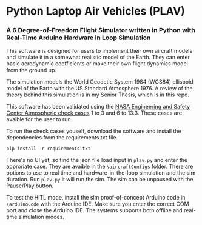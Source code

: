 # Python Laptop Air Vehicles (PLAV)

### A 6 Degree-of-Freedom Flight Simulator written in Python with Real-Time Arduino Hardware in Loop Simulation

This software is designed for users to implement their own aircraft models and simulate it in a somewhat realistic model of the Earth. They can enter basic aerodynamic coefficients or make their own flight dynamics model from the ground up.

The simulation models the World Geodetic System 1984 (WGS84) ellispoid model of the Earth with the US Standard Atmosphere 1976. A review of the theory behind this simulation is in my Senior Thesis, which is in this repo.

This software has been validated using the [NASA Engineering and Safety Center Atmospheric check cases](https://nescacademy.nasa.gov/flightsim/2015) 1 to 3 and 6 to 13.3. These cases are avaible for the user to run. 

To run the check cases youself, download the software and install the dependencies from the requirements.txt file. 

`pip install -r requirements.txt`

There's no UI yet, so find the json file load input in `plav.py` and enter the approriate case. They are avaible in the `\aircraftConfigs` folder. There are options to use to real time and hardware-in-the-loop simulation and the sim duration. Run `plav.py` it will run the sim. The sim can be unpaused with the Pause/Play button.

To test the HITL mode, install the sim proof-of-concept Arduino code in `\arduinoCode` with the Arduino IDE. Make sure you enter the correct COM port and close the Arduino IDE. The systems supports both offline and real-time simulation modes.
